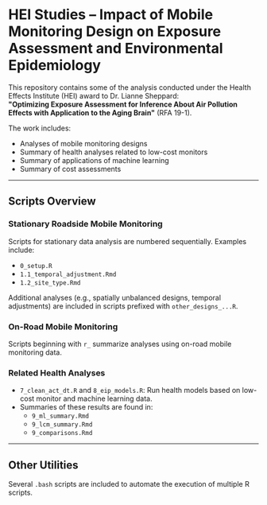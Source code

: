 # HEI Studies – Impact of Mobile Monitoring Design on Exposure Assessment and Environmental Epidemiology

This repository contains some of the analysis conducted under the Health Effects Institute (HEI) award to Dr. Lianne Sheppard:  
**"Optimizing Exposure Assessment for Inference About Air Pollution Effects with Application to the Aging Brain"** (RFA 19-1).

The work includes:

- Analyses of mobile monitoring designs  
- Summary of health analyses related to low-cost monitors  
- Summary of applications of machine learning  
- Summary of cost assessments  

---

## Scripts Overview

### Stationary Roadside Mobile Monitoring

Scripts for stationary data analysis are numbered sequentially. Examples include:

- `0_setup.R`  
- `1.1_temporal_adjustment.Rmd`  
- `1.2_site_type.Rmd`  

Additional analyses (e.g., spatially unbalanced designs, temporal adjustments) are included in scripts prefixed with `other_designs_...R`.

### On-Road Mobile Monitoring

Scripts beginning with `r_` summarize analyses using on-road mobile monitoring data.

### Related Health Analyses

- `7_clean_act_dt.R` and `8_eip_models.R`: Run health models based on low-cost monitor and machine learning data.  
- Summaries of these results are found in:
  - `9_ml_summary.Rmd`  
  - `9_lcm_summary.Rmd`  
  - `9_comparisons.Rmd`  

---

## Other Utilities

Several `.bash` scripts are included to automate the execution of multiple R scripts.






